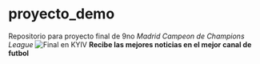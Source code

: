 # proyecto_demo
Repositorio para proyecto final de 9no
*Madrid Campeon de Champions League*
![Final en KYIV](https://www.google.com.mx/search?q=champions+league&source=lnms&tbm=isch&sa=X&ved=0ahUKEwiz0qbph5rbAhUQS6wKHVsxAcoQ_AUICygC&biw=1304&bih=677#imgrc=fcx-wjFhRtF1vM:)
**Recibe las mejores noticias en el mejor canal de futbol**
